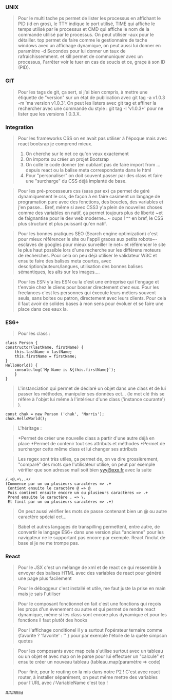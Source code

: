 ### UNIX

> Pour le multi tache ps permet de lister les processus en affichant le PID (id en gros), le TTY indique le port utilisé, TIME qui affiche le temps utilisé par le processus et CMD qui affiche le nom de la commande utilisé par le processus. On peut utiliser -aux pour le détailler. top permet de faire comme le gestionnaire de tache windows avec un affichage dynamique, 
on peut aussi lui donner en paramètre -d Secondes pour lui donner un taux de rafraichissemment. et kill permet de communiquer avec un processus, l'arrêter voir le tuer en cas de soucis et ce, graçe à son ID (PID).

### GIT

>Pour les tags de git, ça sert, si j'ai bien compris, à mettre une étiquette de "version" sur un état de publication avec git tag -a v1.0.3 -m 'ma version v1.0.3'. On peut les listers avec git tag et affiner la rechercher avec une commande du style : git tag -l 'v1.0.3*' pour ne lister que les versions 1.0.3.X.

### Integration

>Pour les frameworks CSS on en avait pas utiliser à l'époque mais avec react bootsrap je comprend mieux.
>1. On cherche sur le net ce qu'on veux exactement
>2. On importe ou créer un projet Bootsrap
>3. On colle le code donner (en oubliant pas de faire import from ... depuis react ou la balise meta correspondante dans le html
>4. Pour "personaliser" on doit souvent passer par des class et faire une "surcharge" du CSS déjà implanté de base.
    
 >Pour les pré-processeurs css (sass par ex) ça permet de géré dynamiquement le css, de façon à en faire casiment un langage de programation pure avec des fonctions, des boucles, des variables et j'en passe... Bref, même si avec CSS3 y'a plein de nouvelles choses comme des variables en natif, ça permet toujours plus de liberté ~et de faignantise pour le dev web moderne...~ oups ! ^^ en bref, le CSS plus structuré et plus puissant qu'en natif.
    
 >Pour les bonnes pratiques SEO (Search engine optimization) c'est pour mieux référencer le site ou l'appli graces aux petits robots~-esclaves de googles pour mieux surveiller le net~ et référencer le site le plus haut possible lors d'une recherche sur les différens moteurs de recherches. Pour cela on peu déjà utiliser le validateur W3C et ensuite faire des balises meta courtes, avec description/auteurs/langues, utilisation des bonnes balises sémantiques, les alts sur les images....
 
 >Pour les ESN y'a les ESN ou la c'est une entreprise qui t'engage et t'envoie chez le cliens pour bosser directement chez eux. Pour les freelances c'est les personnes qui éxecute leurs métiers souvent seuls, sans boites ou patron, directement avec leurs clients. Pour cela il faut avoir de solides bases à mon sens pour évoluer et se faire une place dans ces eaux la.

### ES6+

>Pour les class : 

    class Person {
	constructor(lastName, firstName) {
		this.lastName = lastName;
		this.firstName = firstName;
	}
	HelloWorld() {
		console.log(`My Name is &{this.firstName}`);
	    }
    }

>L'instanciation qui permet de déclaré un objet dans une class et de lui passer les méthodes, manipuler ses données ect... (le mot clé this se réfère à l'objet lui même à l'intérieur d'une class ('instance courante') ).

    const chuk = new Person ('chuk', 'Norris');
    chuk.HelloWorld();

>L'héritage : 

>*Permet de créer une nouvelle class a partir d'une autre déjà en place
>*Permet de contenir tout ses attributs et méthodes
>*Permet de surcharger cette même class et lui changer ses attributs

>Les regex sont très utiles, ça permet de, on va dire grossièrement, "comparé" des mots que l'utilisateur utilise, on peut par exemple vérifier que son adresse mail soit bien yyy@xxx.fr avec la suite 
	
	/.+@.+\..+/
	(Commence par un ou plusieurs caractères => .+
	 Contient ensuite le caractère @ => @
	 Puis contient ensuite encore un ou plusieurs caractères => .+
	 Prend ensuite le caractère . => \.
	 Et finit par un ou plusieurs caractères => .+)
	 
>On peut aussi vérifier les mots de passe contenant bien un @ ou autre caractère spécial ect...

>Babel et autres langages de transpilling permettent, entre autre, de convertir le langage ES6+ dans une version plus "ancienne" pour les navigateur ne le supportant pas encore par exemple. React l'inclut de base si je ne me trompe pas.


 ### React

>Pour le JSX c'est un mélange de xml et de react ce qui ressemble à envoyer des balises HTML avec des variables de react pour généré une page plus facilement

>Pour le déboggeur c'est installé et utile, me faut juste la prise en main mais je sais l'utiliser

>Pour le composant fonctionnel en fait c'est une fonctions qui reçois les props d'un évenement ou autre et qui permet de rendre react dynamique, même si les class sont encore plus dynamique et pour les fonctions il faut plutôt des hooks 

>Pour l'affichage conditionel il y a surtout l'opérateur ternaire comme {favorite ? 'favorite' : '' } pour par exemple l'étoile de la quête simpson quotes

>Pour les composants avec map cela s'utilise surtout avec un tableau ou un objet et avec map on le parse pour lui effectuer un "calcule" et ensuite créer un nouveau tableau (tableau.map(paramètre => code)

>Pour finir, pour le routing on la mis dans notre P2 ! C'est avec react router, à installer séparément, on peut même mettre des variables pour l'URL avec /:VariableName c'est top !

###Wild


